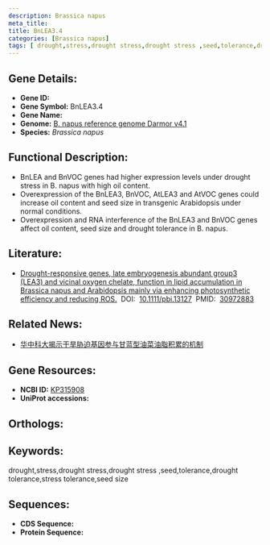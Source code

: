 ```yaml
---
description: Brassica napus
meta_title:
title: BnLEA3.4
categories: [Brassica napus]
tags: [ drought,stress,drought stress,drought stress ,seed,tolerance,drought tolerance,stress tolerance,seed size ]
---
```


## Gene Details:
- **Gene ID:**	[]()
- **Gene Symbol:** BnLEA3.4
- **Gene Name:** 
- **Genome:** [B. napus reference genome Darmor v4.1]()
- **Species:** *Brassica napus*

## Functional Description:
   - BnLEA and BnVOC genes had higher expression levels under drought stress in B. napus with high oil content.
   - Overexpression of the BnLEA3, BnVOC, AtLEA3 and AtVOC genes could increase oil content and seed size in transgenic Arabidopsis under normal conditions.
   - Overexpression and RNA interference of the BnLEA3 and BnVOC genes affect oil content, seed size and drought tolerance in B. napus.

## Literature:
   - [Drought-responsive genes, late embryogenesis abundant group3 (LEA3) and vicinal oxygen chelate, function in lipid accumulation in Brassica napus and Arabidopsis mainly via enhancing photosynthetic efficiency and reducing ROS.]( https://onlinelibrary.wiley.com/doi/10.1111/pbi.13127)&nbsp;&nbsp;DOI:&nbsp;&nbsp;[10.1111/pbi.13127](https://onlinelibrary.wiley.com/doi/10.1111/pbi.13127)&nbsp;&nbsp;PMID:&nbsp;&nbsp;[30972883](https://pubmed.ncbi.nlm.nih.gov/30972883/)

## Related News:
   - [华中科大揭示干旱胁迫基因参与甘蓝型油菜油脂积累的机制](https://mp.weixin.qq.com/s?__biz=MzIyOTY2NDYyNQ==&mid=2247491537&idx=3&sn=875ce17f4ae14be490a7f01b24979010&chksm=e8be6dcfdfc9e4d9da5c7a14fa767a11a5caddeefa732630a462ccc22ca892d0698ca750a098&scene=27#wechat_redirect)

## Gene Resources:
- **NCBI ID:** [KP315908](https://www.ncbi.nlm.nih.gov/gene/?term=KP315908)
- **UniProt accessions:** [](https://www.uniprot.org/uniprotkb//entry)

## Orthologs:


## Keywords:
drought,stress,drought stress,drought stress ,seed,tolerance,drought tolerance,stress tolerance,seed size

## Sequences:
- **CDS Sequence:**
- **Protein Sequence:**
